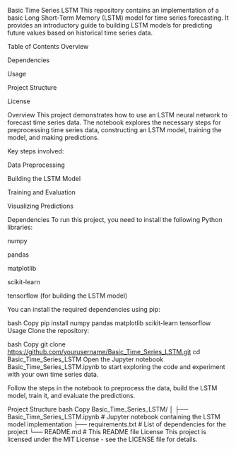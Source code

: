 Basic Time Series LSTM
This repository contains an implementation of a basic Long Short-Term Memory (LSTM) model for time series forecasting. It provides an introductory guide to building LSTM models for predicting future values based on historical time series data.

Table of Contents
Overview

Dependencies

Usage

Project Structure

License

Overview
This project demonstrates how to use an LSTM neural network to forecast time series data. The notebook explores the necessary steps for preprocessing time series data, constructing an LSTM model, training the model, and making predictions.

Key steps involved:

Data Preprocessing

Building the LSTM Model

Training and Evaluation

Visualizing Predictions

Dependencies
To run this project, you need to install the following Python libraries:

numpy

pandas

matplotlib

scikit-learn

tensorflow (for building the LSTM model)

You can install the required dependencies using pip:

bash
Copy
pip install numpy pandas matplotlib scikit-learn tensorflow
Usage
Clone the repository:

bash
Copy
git clone https://github.com/yourusername/Basic_Time_Series_LSTM.git
cd Basic_Time_Series_LSTM
Open the Jupyter notebook Basic_Time_Series_LSTM.ipynb to start exploring the code and experiment with your own time series data.

Follow the steps in the notebook to preprocess the data, build the LSTM model, train it, and evaluate the predictions.

Project Structure
bash
Copy
Basic_Time_Series_LSTM/
│
├── Basic_Time_Series_LSTM.ipynb   # Jupyter notebook containing the LSTM model implementation
├── requirements.txt              # List of dependencies for the project
└── README.md                     # This README file
License
This project is licensed under the MIT License - see the LICENSE file for details.
